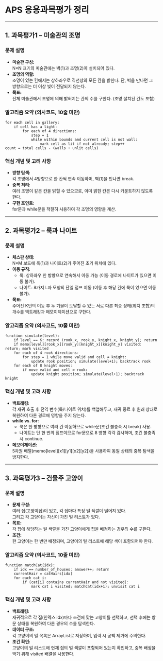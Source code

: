 
# APS 응용과목평가 정리

---

## 1. 과목평가1 – 미술관의 조명

### 문제 설명
- **미술관 구성:**  
  N×N 크기의 미술관에는 벽(1)과 조명(2)이 설치되어 있다.
- **조명의 역할:**  
  조명이 있는 칸에서는 상하좌우로 직선상의 모든 칸을 밝힌다. 단, 벽을 만나면 그 방향으로는 더 이상 빛이 전달되지 않는다.
- **목표:**  
  전체 미술관에서 조명에 의해 밝혀지는 칸의 수를 구한다. (조명 설치된 칸도 포함)

### 알고리즘 요약 (의사코드, 10줄 미만)
```pseudocode
for each cell in gallery:
    if cell has a light:
        for each of 4 directions:
            step = 1
            while within bounds and current cell is not wall:
                mark cell as lit if not already; step++
count = total cells - (walls + unlit cells)
```

### 핵심 개념 및 고려 사항
- **방향 탐색:**  
  각 조명에서 4방향으로 한 칸씩 연속 이동하며, 벽(1)을 만나면 break.
- **중복 처리:**  
  여러 조명이 같은 칸을 밝힐 수 있으므로, 이미 밝힌 칸은 다시 카운트하지 않도록 한다.
- **구현 포인트:**  
  for문과 while문을 적절히 사용하여 각 조명의 영향을 계산.

---

## 2. 과목평가2 – 룩과 나이트

### 문제 설명
- **체스판 상태:**  
  N×M 보드에 룩(1)과 나이트(2)가 주어진 초기 위치에 있다.
- **이동 규칙:**  
  - 룩: 상하좌우 한 방향으로 연속해서 이동 가능 (이동 경로에 나이트가 있으면 이동 불가).  
  - 나이트: 8가지 L자 모양의 단일 점프 이동 (이동 후 해당 칸에 룩이 있으면 이동 불가).
- **목표:**  
  주어진 K번의 이동 후 두 기물이 도달할 수 있는 서로 다른 최종 상태(위치 조합)의 개수를 백트래킹과 메모이제이션으로 구한다.

### 알고리즘 요약 (의사코드, 10줄 미만)
```pseudocode
function simulate(level):
    if level == K: record (rook_x, rook_y, knight_x, knight_y); return
    if memo[level][rook_x][rook_y][knight_x][knight_y] visited: return; mark visited
    for each of 4 rook directions:
        for step = 1 while move valid and cell ≠ knight:
            update rook position; simulate(level+1); backtrack rook
    for each of 8 knight moves:
        if move valid and cell ≠ rook:
            update knight position; simulate(level+1); backtrack knight
```

### 핵심 개념 및 고려 사항
- **백트래킹:**  
  각 재귀 호출 후 전역 변수(룩/나이트 위치)를 백업해두고, 재귀 종료 후 원래 상태로 복원하여 다른 경로에 영향을 주지 않는다.
- **while vs. for:**  
  - 룩은 한 방향으로 여러 칸 이동하므로 while문(조건 불충족 시 break) 사용.  
  - 나이트는 단 한 번의 점프이므로 for문으로 8 방향 각각 검사하며, 조건 불충족 시 continue.
- **메모이제이션:**  
  5차원 배열(memo[level][x1][y1][x2][y2])을 사용하여 동일 상태의 중복 탐색을 방지한다.

---

## 3. 과목평가3 – 건물주 고양이

### 문제 설명
- **문제 구성:**  
  여러 집(고양이집)이 있고, 각 집마다 특정 털 색깔이 떨어져 있다.  
  그리고 각 고양이는 자신이 가진 털 리스트가 있다.
- **목표:**  
  각 집에 해당하는 털 색깔을 가진 고양이에게 집을 배정하는 경우의 수를 구한다.
- **조건:**  
  한 고양이는 한 번만 배정되며, 고양이의 털 리스트에 해당 색이 포함되어야 한다.

### 알고리즘 요약 (의사코드, 10줄 미만)
```pseudocode
function matchCat(idx):
    if idx == number_of_houses: answer++; return
    currentHair = catHairs[idx]
    for each cat i:
        if (cat[i] contains currentHair and not visited):
            mark cat i visited; matchCat(idx+1); unvisit cat i
```

### 핵심 개념 및 고려 사항
- **백트래킹:**  
  재귀적으로 각 집(인덱스 idx)마다 조건에 맞는 고양이를 선택하고, 선택 후에는 방문 상태를 복원하여 다른 경우의 수를 탐색한다.
- **데이터 구조:**  
  각 고양이의 털 목록은 ArrayList로 저장하며, 입력 시 공백 제거에 주의한다.
- **조건 확인:**  
  고양이의 털 리스트에 현재 집의 털 색깔이 포함되어 있는지 확인하고, 중복 배정을 막기 위해 visited 배열을 사용한다.

